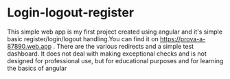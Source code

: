 # Login-logout-register

This simple web app is my first project created using angular and it's simple basic register/login/logout handling.You can find it on https://prova-a-87890.web.app . There are the various redirects and a simple test dashboard. It does not deal with making exceptional checks and is not designed for professional use, but for educational purposes and for learning the basics of angular
